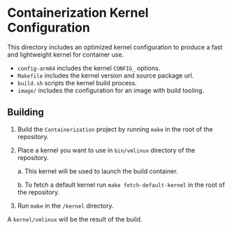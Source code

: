 # Containerization Kernel Configuration

This directory includes an optimized kernel configuration to produce a fast and lightweight kernel for container use.


- `config-arm64` includes the kernel `CONFIG_` options.
- `Makefile` includes the kernel version and source package url.
- `build.sh` scripts the kernel build process.
- `image/` includes the configuration for an image with build tooling.

## Building

1. Build the `Containerization` project by running `make` in the root of the repository.
2. Place a kernel you want to use in `bin/vmlinux` directory of the repository.

    a. This kernel will be used to launch the build container.

    b. To fetch a default kernel run `make fetch-default-kernel` in the root of the repository.
3. Run `make` in the `/kernel` directory. 

A `kernel/vmlinux` will be the result of the build.

